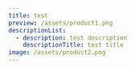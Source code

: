 ```yaml
---
title: test
preview: /assets/product1.png
descriptionList:
  - description: test description
    descriptionTitle: test title
image: /assets/product2.png
---
```


